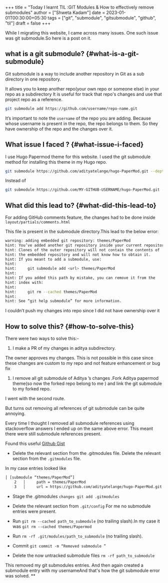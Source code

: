 +++
title = "Today I learnt TIL :GIT Modules & How to effectively remove submodules"
author = ["Shweta Kadam"]
date = 2023-01-01T00:30:00+05:30
tags = ["git", "submodule", "gitsubmodule", "github", "til"]
draft = false
+++

While I migrating this website, I came across many issues. One such issue was git submodule.So here is a post on it.


## what is a git submodule? {#what-is-a-git-submodule}

Git submodule is a way to include another repository in Git as a sub directory in one repository.

It allows you to keep another repo(your own repo or someone else) in your repo as a subdirectory
It is useful for track that repo's  changes and use that project repo as a reference.

```bash
git submodule add https://github.com/username/repo-name.git
```

It’s important to note the `username` of the repo you are adding.
Because whose username is present in the repo, the repo belongs to them. So they have ownership of the repo and the changes over it.


## What issue I faced ? {#what-issue-i-faced}

I use Hugo Papermod theme for this website.
I used the git submodule method for installing this theme in my Hugo repo.

```bash
git submodule https://github.com/adityatelange/hugo-PaperMod.git --depth=1
```

Instead of

```bash
git submodule https://github.com/MY-GITHUB-USERNAME/hugo-PaperMod.git --depth=1
```


## What did this lead to? {#what-did-this-lead-to}

For adding  GitHub comments feature, the changes had to be done inside `layout/partials/comments.html`

This file is present in the submodule directory.This lead to the below error:

```bash
warning: adding embedded git repository: themes/PaperMod
hint: You’ve added another git repository inside your current repository.
hint: Clones of the outer repository will not contain the contents of
hint: the embedded repository and will not know how to obtain it.
hint: If you meant to add a submodule, use:
hint:
hint:     git submodule add <url> themes/PaperMod
hint:
hint: If you added this path by mistake, you can remove it from the
hint: index with:
hint:
hint:     git rm --cached themes/PaperMod
hint:
hint: See “git help submodule” for more information.
```

I couldn’t push my changes into repo since I did not have ownership over it


## How to solve this? {#how-to-solve-this}

There were two ways to solve this:-

1.  I make a PR of my changes in aditya subdirectory.

The owner approves my changes.
This is not possible in this case since these changes are custom to my repo and not feature enhancement or bug fix

1.  I remove all git submodule of Aditya ’s changes .Fork Aditya papermod theme(so now the forked repo belong to me ) and link the git submodule to my forked repo.

I went with the second route.

But turns out removing all references of git submodule can be quite annoying.

Every time I thought I removed all submodule references using stackoverflow answers I ended up on the same above error.
This meant there were still submodule references present.

Found this useful [Github Gist](https://gist.github.com/myusuf3/7f645819ded92bda6677)

-   Delete the relevant section from the .gitmodules file. Delete the relevant section from the `.gitmodules` file.

In my case entries looked like

```bash
│ [submodule “themes/PaperMod”]
    2   │     path = themes/PaperMod
    3   │     url = https://github.com/adityatelange/hugo-PaperMod.git
```

-   Stage the .gitmodules `changes git add .gitmodules`
-   Delete the relevant section from `.git/config`
    For me no submodule entries were present.

-   Run `git rm --cached path_to_submodule` (no trailing slash).In my case it was `git rm --cached themes/Papermod`

-   Run `rm -rf .git/modules/path_to_submodule` (no trailing slash).
-   Commit `git commit -m “Removed submodule ”`
-   Delete the now untracked submodule files `rm -rf path_to_submodule`

This removed my git submodules entries.
And then again created a submodule entry with my usernameAnd that's how the git submodule error was solved.
\*\*
